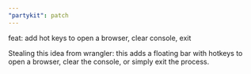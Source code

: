 ```yaml
---
"partykit": patch
---
```


feat: add hot keys to open a browser, clear console, exit

Stealing this idea from wrangler: this adds a floating bar with hotkeys to open a browser, clear the console, or simply exit the process.
